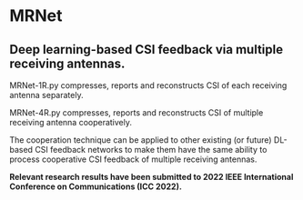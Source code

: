 # MRNet
## Deep learning-based CSI feedback via multiple receiving antennas.

MRNet-1R.py compresses, reports and reconstructs CSI of each receiving antenna separately.

MRNet-4R.py compresses, reports and reconstructs CSI of multiple receiving antenna cooperatively.

The cooperation technique can be applied to other existing (or future) DL-based CSI feedback networks to make them have the same ability to process cooperative CSI feedback of multiple receiving antennas.

**Relevant research results have been submitted to 2022 IEEE International Conference on Communications (ICC 2022).**
